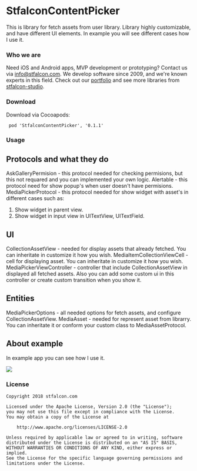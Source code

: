 # StfalconContentPicker 

This is library for fetch assets from user library. Library highly customizable, and have different UI elements. In example you will see different cases how I use it.

### Who we are
Need iOS and Android apps, MVP development or prototyping? Contact us via info@stfalcon.com. We develop software since 2009, and we're known experts in this field. Check out our [portfolio](https://stfalcon.com/en/portfolio) and see more libraries from [stfalcon-studio](https://stfalcon.com/en/opensource).

### Download

Download via Cocoapods:
```pod
 pod 'StfalconContentPicker', '0.1.1'
```

### Usage
 
 ## Protocols and what they do

  AskGalleryPermision - this protocol needed for checking permisions, but this not requared and you can implemented your own logic.
  Alertable - this protocol need for show popup's when user doesn't have permisions.
 MediaPickerProtocol - this protocol needed for show widget with asset's in different cases such as:
  1. Show widget in parent view.
  2. Show widget in input view in UITextView, UITextField.

## UI

CollectionAssetView - needed for display assets that already fetched. You can inheritate in customize it how you wish.
MediaItemCollectionViewCell - cell for displaying asset. You can inheritate in customize it how you wish. 
MediaPickerViewController - controller that include CollectionAssetView in displayed all fetched assets. Also you can add some custom ui in this controller or create custom transition when you show it.
 
## Entities

MediaPickerOptions - all needed options for fetch assets, and configure CollectionAssetView.
MediaAsset - needed for represent asset from librarry. You can inheritate it or conform your custom class to MediaAssetProtocol.

## About example

In example app you can see how I use it.

![ ](https://media.giphy.com/media/26sFMghaoDbAlr6jwN/giphy.gif)


### License

```
Copyright 2018 stfalcon.com

Licensed under the Apache License, Version 2.0 (the "License");
you may not use this file except in compliance with the License.
You may obtain a copy of the License at

    http://www.apache.org/licenses/LICENSE-2.0

Unless required by applicable law or agreed to in writing, software
distributed under the License is distributed on an "AS IS" BASIS,
WITHOUT WARRANTIES OR CONDITIONS OF ANY KIND, either express or implied.
See the License for the specific language governing permissions and
limitations under the License.
```
